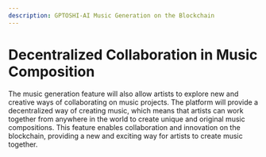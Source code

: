 ```yaml
---
description: GPTOSHI-AI Music Generation on the Blockchain
---
```


# Decentralized Collaboration in Music Composition

The music generation feature will also allow artists to explore new and creative ways of collaborating on music projects. The platform will provide a decentralized way of creating music, which means that artists can work together from anywhere in the world to create unique and original music compositions. This feature enables collaboration and innovation on the blockchain, providing a new and exciting way for artists to create music together.
